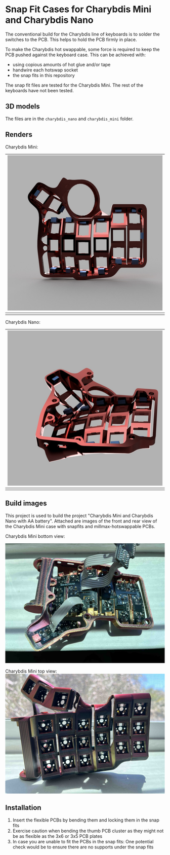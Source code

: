 # Snap Fit Cases for Charybdis Mini and Charybdis Nano

The conventional build for the Charybdis line of keyboards is to solder the switches to the PCB. This helps to hold the PCB firmly in place.

To make the Charybdis hot swappable, some force is required to keep the PCB pushed against the keyboard case. This can be achieved with:

- using copious amounts of hot glue and/or tape
- handwire each hotswap socket
- the snap fits in this repository

The snap fit files are tested for the Charybdis Mini. The rest of the keyboards have not been tested.

## 3D models

The files are in the `charybdis_nano` and `charybdis_mini` folder.

## Renders

Charybdis Mini:

| ![](images/CMini_v1_v11_snap_fit.jpeg) |
| -------------------------------------- |
|                                        |

Charybdis Nano:

| ![](images/charybdisnano_v2_v187_snap_fit.jpeg) |
| ----------------------------------------------- |
|                                                 |

## Build images

This project is used to build the project "Charybdis Mini and Charybdis Nano with AA battery". Attached are images of the front and rear view of the Charybdis Mini case with snapfits and millmax-hotswappable PCBs.

Charybdis Mini bottom view:

![](images/case_bottom.jpg)

Charybdis Mini top view:
![](images/case_top.jpg)

## Installation

1. Insert the flexible PCBs by bending them and locking them in the snap fits
1. Exercise caution when bending the thumb PCB cluster as they might not be as flexible as the 3x6 or 3x5 PCB plates
1. In case you are unable to fit the PCBs in the snap fits: One potential check would be to ensure there are no supports under the snap fits
